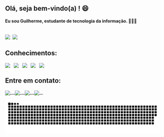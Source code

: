 ## Olá, seja bem-vindo(a) ! 😄

#### Eu sou Guilherme, estudante de tecnologia da informação. 👨🏻‍💻

<br>

<div>
  <img height="170em" src="https://github-readme-stats.vercel.app/api?username=GuilhermeCastelo&show_icons=true&theme=react&include_all_commits=true&count_private=true&hide_border=true&layout=compact&locale=pt-br&border_radius=6">&nbsp;
  <img height="170em" src="https://github-readme-stats.vercel.app/api/top-langs/?username=GuilhermeCastelo&layout=compact&langs_count=16&theme=react&hide_border=true&locale=pt-br&border_radius=5">
</div>


## Conhecimentos:
<div>
  <img src="https://image.flaticon.com/icons/png/512/888/888859.png" align="center" width="35" heigth="35">&nbsp;&nbsp;
  <img src="https://image.flaticon.com/icons/png/512/888/888847.png" align="center" width="35" heigth="35">&nbsp;&nbsp;
  <img src="https://image.flaticon.com/icons/png/512/919/919828.png" align="center" width="35" heigth="35">&nbsp;&nbsp;
  <img src="https://image.flaticon.com/icons/png/512/919/919830.png" align="center" width="35" heigth="35">&nbsp;&nbsp;
  <img src="https://image.flaticon.com/icons/png/512/919/919836.png" align="center" width="35" heigth="35">&nbsp;&nbsp;
</div>

## Entre em contato:
<div>
  <a href="https://sitetestegsc.000webhostapp.com/" target="_blank">
    <img src="https://image.flaticon.com/icons/png/512/841/841364.png" align="center" width="35" heigth="35">&nbsp;&nbsp;&nbsp;
  </a>
  <a href="https://www.linkedin.com/in/guilherme-sena-castelo/" target="_blank">
    <img src="https://image.flaticon.com/icons/png/512/145/145807.png" align="center" width="35" heigth="35">&nbsp;&nbsp;&nbsp;
  </a>
  <a href="mailto:guilherme.senacastelo@gmail.com" target="_blank">
    <img src="https://image.flaticon.com/icons/png/512/732/732200.png" align="center" width="35" heigth="35">&nbsp;&nbsp;&nbsp;
  </a>
  <a href="https://www.instagram.com/guilherme_sena_castelo/" target="_blank">
    <img src="https://image.flaticon.com/icons/png/512/2111/2111463.png" align="center" width="35" heigth="35">&nbsp;&nbsp;&nbsp;
  </a>
</div>

![Snake animation](https://github.com/GuilhermeCastelo/GuilhermeCastelo/blob/output/github-contribution-grid-snake.svg)
